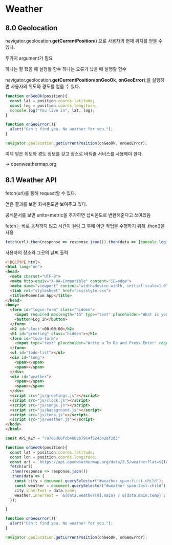 # Weather

## 8.0 Geolocation

navigator.geolocation.**getCurrentPosition**() 으로 사용자의 현재 위치를 얻을 수 있다.

두가지 argument가 필요

하나는 잘 됐을 때 실행할 함수 하나는 오류가 났을 때 실행할 함수

navigator.geolocation.**getCurrentPosition**(**onGeoOk**, **onGeoError**);을 실행하면 사용자의 위도와 경도를 얻을 수 있다.

```js
function onGeoOk(position){
  const lat = position.coords.latitude;
  const lng = position.coords.longitude;
  console.log("You live in", lat, lng);
}

function onGeoError(){
  alert("Can't find you. No weather for you.");
}

navigator.geolocation.getCurrentPosition(onGeoOk, onGeoError);
```

이제 얻은 위도와 경도 정보를 갖고 장소로 바꿔줄 서비스를 사용해야 한다.

-> openweathermap.org

## 8.1 Weather API

fetch(url)를 통해 request할 수 있다.

얻은 결과를 보면 화씨온도만 보여주고 있다.

공식문서를 보면 units=metric을 추가하면 섭씨온도로 변환해준다고 쓰여있음

fetch는 바로 동작하지 않고 시간이 걸림 그 후에 어떤 작업을 수행하기 위해 .then()을 사용

```js
fetch(url).then(response => response.json()).then(data => {console.log(data.name, data.weather[0].main)});
```

사용자의 장소와 그곳의 날씨 출력

```html
<!DOCTYPE html>
<html lang="en">
<head>
  <meta charset="UTF-8">
  <meta http-equiv="X-UA-Compatible" content="IE=edge">
  <meta name="viewport" content="width=device-width, initial-scale=1.0">
  <link rel="stylesheet" href="css/style.css">
  <title>Momentum App</title>
</head>
<body>
  <form id="login-form" class="hidden">
    <input required maxlength="15" type="text" placeholder="What is your name?">
    <button>Log In</button>
  </form>
  <h2 id="clock">00:00:00</h2>
  <h1 id="greeting" class="hidden"></h1>
  <form id="todo-form">
    <input type="text" placeholder="Write a To Do and Press Enter" required>
  </form>
  <ul id="todo-list"></ul>
  <div id="song">
    <span></span>
    <span></span>
  </div>
  <div id="weather">
    <span></span>
    <span></span>
  </div>
  <script src="js/greetings.js"></script>
  <script src="js/clock.js"></script>
  <script src="js/songs.js"></script>
  <script src="js/background.js"></script>
  <script src="js/todo.js"></script>
  <script src="js/weather.js"></script>
</body>
</html>
```

```js
const API_KEY = "7a766d66fcb4086b79c4f524342ef2d3"

function onGeoOk(position){
  const lat = position.coords.latitude;
  const lon = position.coords.longitude;
  const url = `https://api.openweathermap.org/data/2.5/weather?lat=${lat}&lon=${lon}&appid=${API_KEY}&units=metric`
  fetch(url)
  .then(response => response.json())
  .then(data => {
    const city = document.querySelector("#weather span:first-child");
    const weather = document.querySelector("#weather span:last-child");
    city.innerText = data.name;
    weather.innerText = `&{data.weather[0].main} / &{data.main.temp}`;
  });

}

function onGeoError(){
  alert("Can't find you. No weather for you.");
}

navigator.geolocation.getCurrentPosition(onGeoOk, onGeoError);
```


